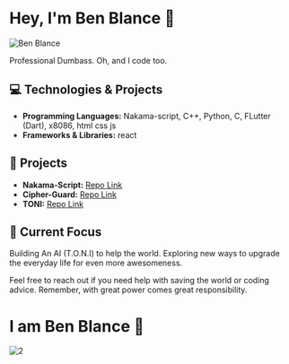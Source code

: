 # Hey, I'm Ben Blance 👋

![Ben Blance](https://github.com/ben-blance/ben-blance/assets/147723363/a034da07-cb28-4297-9845-6aafeaff16ad)

Professional Dumbass. Oh, and I code too.

## 💻 Technologies & Projects

- **Programming Languages:** Nakama-script, C++, Python, C, FLutter (Dart), x8086, html css js
- **Frameworks & Libraries:** react

## 🔧 Projects

- **Nakama-Script:** [Repo Link](https://github.com/ben-blance/nakama-script)
- **Cipher-Guard:** [Repo Link](https://github.com/ben-blance/cipher_guard)
- **TONI:** [Repo Link](https://github.com/ben-blance/TONI)

## 🚀 Current Focus

Building An AI (T.O.N.I) to help the world. Exploring new ways to upgrade the everyday life for even more awesomeness.

Feel free to reach out if you need help with saving the world or coding advice. Remember, with great power comes great responsibility.

# I am Ben Blance 🚀

![2](https://github.com/ben-blance/ben-blance/assets/147723363/2ed80888-12e5-454c-a9fc-d803fbd48900)

